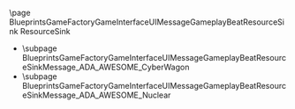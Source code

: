 \page BlueprintsGameFactoryGameInterfaceUIMessageGameplayBeatResourceSink ResourceSink
- \subpage BlueprintsGameFactoryGameInterfaceUIMessageGameplayBeatResourceSinkMessage_ADA_AWESOME_CyberWagon
- \subpage BlueprintsGameFactoryGameInterfaceUIMessageGameplayBeatResourceSinkMessage_ADA_AWESOME_Nuclear
